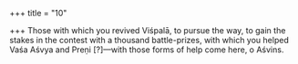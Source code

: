 +++
title = "10"

+++
Those with which you revived Viśpalā, to pursue the way, to gain the  stakes in the contest with a thousand battle-prizes,
with which you helped Vaśa Aśvya and Preṇi [?]—with those forms of  help come here, o Aśvins.
